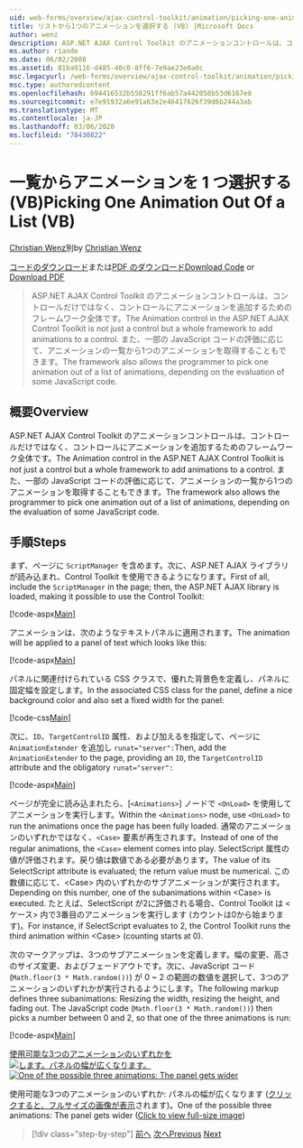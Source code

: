 ```yaml
---
uid: web-forms/overview/ajax-control-toolkit/animation/picking-one-animation-out-of-a-list-vb
title: リストから1つのアニメーションを選択する (VB) |Microsoft Docs
author: wenz
description: ASP.NET AJAX Control Toolkit のアニメーションコントロールは、コントロールだけではなく、コントロールにアニメーションを追加するためのフレームワーク全体です。 フレームワークも許可する (...
ms.author: riande
ms.date: 06/02/2008
ms.assetid: 81ba9116-d485-40c0-8ff6-7e9ae23e0a0c
msc.legacyurl: /web-forms/overview/ajax-control-toolkit/animation/picking-one-animation-out-of-a-list-vb
msc.type: authoredcontent
ms.openlocfilehash: 694416532b558291ff6ab57a442058b53d6167e0
ms.sourcegitcommit: e7e91932a6e91a63e2e46417626f39d6b244a3ab
ms.translationtype: MT
ms.contentlocale: ja-JP
ms.lasthandoff: 03/06/2020
ms.locfileid: "78430822"
---
```

# <a name="picking-one-animation-out-of-a-list-vb"></a><span data-ttu-id="99e0a-104">一覧からアニメーションを 1 つ選択する (VB)</span><span class="sxs-lookup"><span data-stu-id="99e0a-104">Picking One Animation Out Of a List (VB)</span></span>

<span data-ttu-id="99e0a-105">[Christian Wenz](https://github.com/wenz)別</span><span class="sxs-lookup"><span data-stu-id="99e0a-105">by [Christian Wenz](https://github.com/wenz)</span></span>

<span data-ttu-id="99e0a-106">[コードのダウンロード](https://download.microsoft.com/download/f/9/a/f9a26acd-8df4-4484-8a18-199e4598f411/Animation5.vb.zip)または[PDF のダウンロード](https://download.microsoft.com/download/6/7/1/6718d452-ff89-4d3f-a90e-c74ec2d636a3/animation5VB.pdf)</span><span class="sxs-lookup"><span data-stu-id="99e0a-106">[Download Code](https://download.microsoft.com/download/f/9/a/f9a26acd-8df4-4484-8a18-199e4598f411/Animation5.vb.zip) or [Download PDF](https://download.microsoft.com/download/6/7/1/6718d452-ff89-4d3f-a90e-c74ec2d636a3/animation5VB.pdf)</span></span>

> <span data-ttu-id="99e0a-107">ASP.NET AJAX Control Toolkit のアニメーションコントロールは、コントロールだけではなく、コントロールにアニメーションを追加するためのフレームワーク全体です。</span><span class="sxs-lookup"><span data-stu-id="99e0a-107">The Animation control in the ASP.NET AJAX Control Toolkit is not just a control but a whole framework to add animations to a control.</span></span> <span data-ttu-id="99e0a-108">また、一部の JavaScript コードの評価に応じて、アニメーションの一覧から1つのアニメーションを取得することもできます。</span><span class="sxs-lookup"><span data-stu-id="99e0a-108">The framework also allows the programmer to pick one animation out of a list of animations, depending on the evaluation of some JavaScript code.</span></span>

## <a name="overview"></a><span data-ttu-id="99e0a-109">概要</span><span class="sxs-lookup"><span data-stu-id="99e0a-109">Overview</span></span>

<span data-ttu-id="99e0a-110">ASP.NET AJAX Control Toolkit のアニメーションコントロールは、コントロールだけではなく、コントロールにアニメーションを追加するためのフレームワーク全体です。</span><span class="sxs-lookup"><span data-stu-id="99e0a-110">The Animation control in the ASP.NET AJAX Control Toolkit is not just a control but a whole framework to add animations to a control.</span></span> <span data-ttu-id="99e0a-111">また、一部の JavaScript コードの評価に応じて、アニメーションの一覧から1つのアニメーションを取得することもできます。</span><span class="sxs-lookup"><span data-stu-id="99e0a-111">The framework also allows the programmer to pick one animation out of a list of animations, depending on the evaluation of some JavaScript code.</span></span>

## <a name="steps"></a><span data-ttu-id="99e0a-112">手順</span><span class="sxs-lookup"><span data-stu-id="99e0a-112">Steps</span></span>

<span data-ttu-id="99e0a-113">まず、ページに `ScriptManager` を含めます。次に、ASP.NET AJAX ライブラリが読み込まれ、Control Toolkit を使用できるようになります。</span><span class="sxs-lookup"><span data-stu-id="99e0a-113">First of all, include the `ScriptManager` in the page; then, the ASP.NET AJAX library is loaded, making it possible to use the Control Toolkit:</span></span>

[!code-aspx[Main](picking-one-animation-out-of-a-list-vb/samples/sample1.aspx)]

<span data-ttu-id="99e0a-114">アニメーションは、次のようなテキストパネルに適用されます。</span><span class="sxs-lookup"><span data-stu-id="99e0a-114">The animation will be applied to a panel of text which looks like this:</span></span>

[!code-aspx[Main](picking-one-animation-out-of-a-list-vb/samples/sample2.aspx)]

<span data-ttu-id="99e0a-115">パネルに関連付けられている CSS クラスで、優れた背景色を定義し、パネルに固定幅を設定します。</span><span class="sxs-lookup"><span data-stu-id="99e0a-115">In the associated CSS class for the panel, define a nice background color and also set a fixed width for the panel:</span></span>

[!code-css[Main](picking-one-animation-out-of-a-list-vb/samples/sample3.css)]

<span data-ttu-id="99e0a-116">次に、`ID`、`TargetControlID` 属性、および加えるを指定して、ページに `AnimationExtender` を追加し `runat="server":`</span><span class="sxs-lookup"><span data-stu-id="99e0a-116">Then, add the `AnimationExtender` to the page, providing an `ID`, the `TargetControlID` attribute and the obligatory `runat="server":`</span></span>

[!code-aspx[Main](picking-one-animation-out-of-a-list-vb/samples/sample4.aspx)]

<span data-ttu-id="99e0a-117">ページが完全に読み込まれたら、[`<Animations>`] ノードで `<OnLoad>` を使用してアニメーションを実行します。</span><span class="sxs-lookup"><span data-stu-id="99e0a-117">Within the `<Animations>` node, use `<OnLoad>` to run the animations once the page has been fully loaded.</span></span> <span data-ttu-id="99e0a-118">通常のアニメーションのいずれかではなく、`<Case>` 要素が再生されます。</span><span class="sxs-lookup"><span data-stu-id="99e0a-118">Instead of one of the regular animations, the `<Case>` element comes into play.</span></span> <span data-ttu-id="99e0a-119">SelectScript 属性の値が評価されます。戻り値は数値である必要があります。</span><span class="sxs-lookup"><span data-stu-id="99e0a-119">The value of its SelectScript attribute is evaluated; the return value must be numerical.</span></span> <span data-ttu-id="99e0a-120">この数値に応じて、&lt;Case&gt; 内のいずれかのサブアニメーションが実行されます。</span><span class="sxs-lookup"><span data-stu-id="99e0a-120">Depending on this number, one of the subanimations within &lt;Case&gt; is executed.</span></span> <span data-ttu-id="99e0a-121">たとえば、SelectScript が2に評価される場合、Control Toolkit は &lt;ケース&gt; 内で3番目のアニメーションを実行します (カウントは0から始まります)。</span><span class="sxs-lookup"><span data-stu-id="99e0a-121">For instance, if SelectScript evaluates to 2, the Control Toolkit runs the third animation within &lt;Case&gt; (counting starts at 0).</span></span>

<span data-ttu-id="99e0a-122">次のマークアップは、3つのサブアニメーションを定義します。幅の変更、高さのサイズ変更、およびフェードアウトです。次に、JavaScript コード (`Math.floor(3 * Math.random())`) が 0 ~ 2 の範囲の数値を選択して、3つのアニメーションのいずれかが実行されるようにします。</span><span class="sxs-lookup"><span data-stu-id="99e0a-122">The following markup defines three subanimations: Resizing the width, resizing the height, and fading out. The JavaScript code (`Math.floor(3 * Math.random())`) then picks a number between 0 and 2, so that one of the three animations is run:</span></span>

[!code-aspx[Main](picking-one-animation-out-of-a-list-vb/samples/sample5.aspx)]

<span data-ttu-id="99e0a-123">[使用可能な3つのアニメーションのいずれかを ![します。パネルの幅が広くなります。](picking-one-animation-out-of-a-list-vb/_static/image2.png)](picking-one-animation-out-of-a-list-vb/_static/image1.png)</span><span class="sxs-lookup"><span data-stu-id="99e0a-123">[![One of the possible three animations: The panel gets wider](picking-one-animation-out-of-a-list-vb/_static/image2.png)](picking-one-animation-out-of-a-list-vb/_static/image1.png)</span></span>

<span data-ttu-id="99e0a-124">使用可能な3つのアニメーションのいずれか: パネルの幅が広くなります ([クリックすると、フルサイズの画像が表示](picking-one-animation-out-of-a-list-vb/_static/image3.png)されます)。</span><span class="sxs-lookup"><span data-stu-id="99e0a-124">One of the possible three animations: The panel gets wider ([Click to view full-size image](picking-one-animation-out-of-a-list-vb/_static/image3.png))</span></span>

> [!div class="step-by-step"]
> <span data-ttu-id="99e0a-125">[前へ](animation-depending-on-a-condition-vb.md)
> [次へ](animating-in-response-to-user-interaction-vb.md)</span><span class="sxs-lookup"><span data-stu-id="99e0a-125">[Previous](animation-depending-on-a-condition-vb.md)
[Next](animating-in-response-to-user-interaction-vb.md)</span></span>
